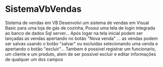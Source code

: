 # SistemaVbVendas
 Sistema de vendas em VB
Desenvolvi um sistema de vendas em Visual Basic para uma loja de gás de cozinha,
Possui uma tela de login integrada ao banco de dados Sql server...
Após logar na tela inicial podem ser lançadas as vendas apertando no botão "Nova venda" ...
as vendas podem ser salvas usando o botão "salvar" ou excluidas selecionando uma venda e apertando o botão "excluir"...
Tambem é possivel registrar um funcionario, um cliente e um produto, alem de ser possivel excluir e editar informações de qualquer um dos campos
